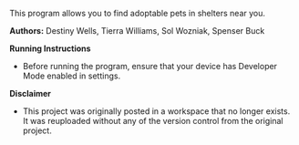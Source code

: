 This program allows you to find adoptable pets in shelters near you.

**Authors:** Destiny Wells, Tierra Williams, Sol Wozniak, Spenser Buck

**Running Instructions**
- Before running the program, ensure that your device has Developer Mode enabled in settings.

**Disclaimer**
- This project was originally posted in a workspace that no longer exists. It was reuploaded without any of the version control from the original project.
